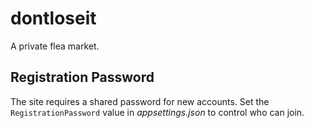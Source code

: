 # dontloseit
A private flea market.

## Registration Password

The site requires a shared password for new accounts. Set the
`RegistrationPassword` value in *appsettings.json* to control who can join.

